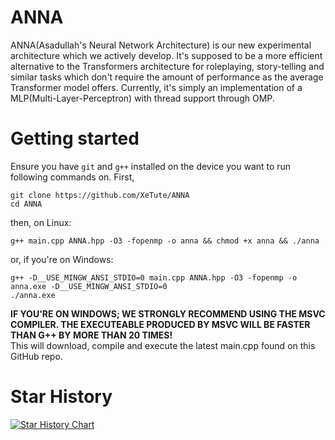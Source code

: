 # ANNA
ANNA(Asadullah's Neural Network Architecture) is our new experimental architecture which we actively develop.
It's supposed to be a more efficient alternative to the Transformers architecture for roleplaying, story-telling and similar tasks which don't require the amount of performance as the average Transformer model offers.
Currently, it's simply an implementation of a MLP(Multi-Layer-Perceptron) with thread support through OMP.

# Getting started
Ensure you have `git` and `g++` installed on the device you want to run following commands on.
First,
```
git clone https://github.com/XeTute/ANNA
cd ANNA
```
then, on Linux:
```
g++ main.cpp ANNA.hpp -O3 -fopenmp -o anna && chmod +x anna && ./anna
```
or, if you're on Windows:
```
g++ -D__USE_MINGW_ANSI_STDIO=0 main.cpp ANNA.hpp -O3 -fopenmp -o anna.exe -D__USE_MINGW_ANSI_STDIO=0
./anna.exe
```
**IF YOU'RE ON WINDOWS; WE STRONGLY RECOMMEND USING THE MSVC COMPILER. THE EXECUTEABLE PRODUCED BY MSVC WILL BE FASTER THAN G++ BY MORE THAN 20 TIMES!**<br>
This will download, compile and execute the latest main.cpp found on this GitHub repo.

# Star History
<a href="https://star-history.com/#XeTute/ANNA&Date">
 <picture>
   <source media="(prefers-color-scheme: dark)" srcset="https://api.star-history.com/svg?repos=XeTute/ANNA&type=Date&theme=dark" />
   <source media="(prefers-color-scheme: light)" srcset="https://api.star-history.com/svg?repos=XeTute/ANNA&type=Date" />
   <img alt="Star History Chart" src="https://api.star-history.com/svg?repos=XeTute/ANNA&type=Date" />
 </picture>
</a>

